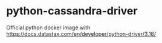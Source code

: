 # python-cassandra-driver
Official python docker image with https://docs.datastax.com/en/developer/python-driver/3.18/
